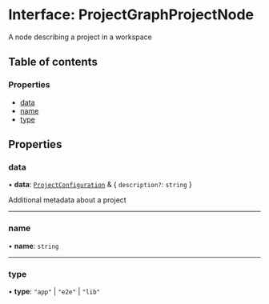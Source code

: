 # Interface: ProjectGraphProjectNode

A node describing a project in a workspace

## Table of contents

### Properties

- [data](../../devkit/documents/ProjectGraphProjectNode#data)
- [name](../../devkit/documents/ProjectGraphProjectNode#name)
- [type](../../devkit/documents/ProjectGraphProjectNode#type)

## Properties

### data

• **data**: [`ProjectConfiguration`](../../devkit/documents/ProjectConfiguration) & { `description?`: `string` }

Additional metadata about a project

---

### name

• **name**: `string`

---

### type

• **type**: `"app"` \| `"e2e"` \| `"lib"`
